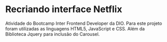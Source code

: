 # Recriando interface Netflix
Atividade do Bootcamp Inter Frontend Developer da DIO.
Para este projeto foram utilizadas as linguagens HTML5, JavaScript e CSS. Além da Biblioteca Jquery para inclusão do Carousel.
